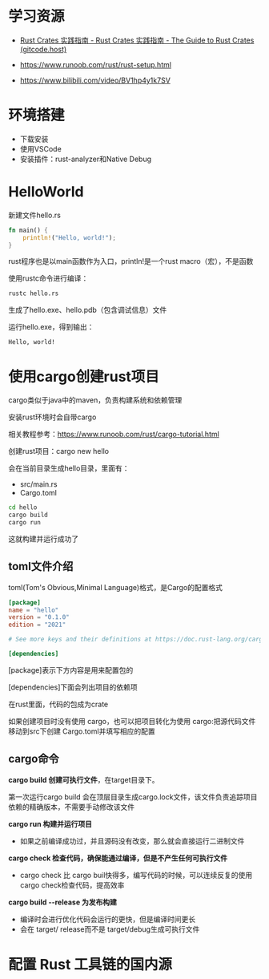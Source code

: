 # 学习资源

- [Rust Crates 实践指南 - Rust Crates 实践指南 - The Guide to Rust Crates (gitcode.host)](https://mirrors.gitcode.host/zzy/rust-crate-guide/index.html)

- https://www.runoob.com/rust/rust-setup.html
- https://www.bilibili.com/video/BV1hp4y1k7SV

# 环境搭建



- 下载安装
- 使用VSCode
- 安装插件：rust-analyzer和Native Debug 

# HelloWorld

新建文件hello.rs

```rust
fn main() {
    println!("Hello, world!");
}
```

rust程序也是以main函数作为入口，println!是一个rust macro（宏），不是函数

使用rustc命令进行编译：

```cmd
rustc hello.rs
```

生成了hello.exe、hello.pdb（包含调试信息）文件

运行hello.exe，得到输出：

```
Hello, world!
```

# 使用cargo创建rust项目

cargo类似于java中的maven，负责构建系统和依赖管理

安装rust环境时会自带cargo

相关教程参考：https://www.runoob.com/rust/cargo-tutorial.html

创建rust项目：cargo new hello

会在当前目录生成hello目录，里面有：

- src/main.rs
- Cargo.toml

```cmd
cd hello
cargo build 
cargo run 
```

这就构建并运行成功了



## toml文件介绍

toml(Tom's Obvious,Minimal Language)格式，是Cargo的配置格式

```toml
[package]
name = "hello"
version = "0.1.0"
edition = "2021"

# See more keys and their definitions at https://doc.rust-lang.org/cargo/reference/manifest.html

[dependencies]
```

[package]表示下方内容是用来配置包的

[dependencies]下面会列出项目的依赖项

在rust里面，代码的包成为crate

如果创建项目时没有使用 cargo，也可以把项目转化为使用 cargo:把源代码文件移动到src下创建 Cargo.toml并填写相应的配置

## cargo命令

**cargo build 创建可执行文件**，在target目录下。

第一次运行cargo build 会在顶层目录生成cargo.lock文件，该文件负责追踪项目依赖的精确版本，不需要手动修改该文件



**cargo run 构建并运行项目**

- 如果之前编译成功过，并且源码没有改变，那么就会直接运行二进制文件



**cargo check 检查代码，确保能通过编译，但是不产生任何可执行文件**

- cargo check 比 cargo buil快得多，编写代码的时候，可以连续反复的使用cargo check检查代码，提高效率



**cargo build --release 为发布构建**

- 编译时会进行优化代码会运行的更快，但是编译时间更长
- 会在 target/ release而不是 target/debug生成可执行文件

# 配置 Rust 工具链的国内源
